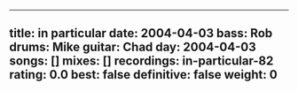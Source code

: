 
---
title: in particular
date: 2004-04-03
bass:	Rob
drums:	Mike
guitar:	Chad
day: 2004-04-03
songs: []
mixes: []
recordings: in-particular-82
rating: 0.0
best: false
definitive: false
weight: 0
---
